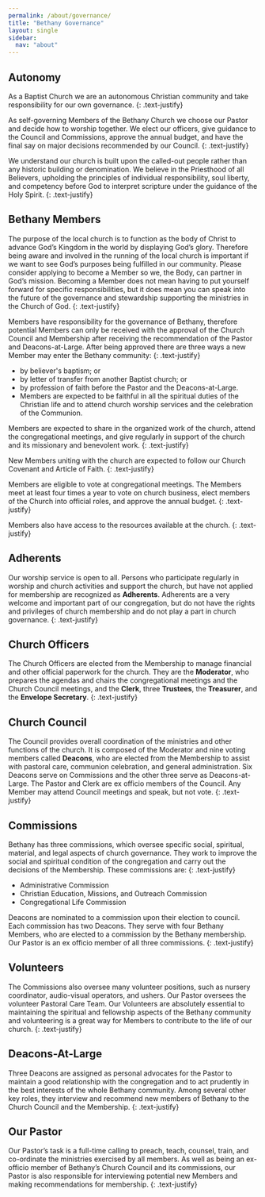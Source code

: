 ```yaml
---
permalink: /about/governance/
title: "Bethany Governance"
layout: single
sidebar:
  nav: "about"
---
```


## Autonomy

As a Baptist Church we are an autonomous Christian community and take responsibility for our own governance.
{: .text-justify}

As self-governing Members of the Bethany Church we choose our Pastor and decide how to worship together. We elect our officers, give guidance to the Council and Commissions, approve the annual budget, and have the final say on major decisions recommended by our Council.
{: .text-justify}

We understand our church is built upon the called-out people rather than any historic building or denomination. We believe in the Priesthood of all Believers, upholding the principles of individual responsibility, soul liberty, and competency before God to interpret scripture under the guidance of the Holy Spirit.
{: .text-justify}

## Bethany Members

The purpose of the local church is to function as the body of Christ to advance God’s Kingdom in the world by displaying God’s glory. Therefore being aware and involved in the running of the local church is important if we want to see God’s purposes being fulfilled in our community. Please consider applying to become a Member so we, the Body, can partner in God’s mission. Becoming a Member does not mean having to put yourself forward for specific responsibilities, but it does mean you can speak into the future of the governance and stewardship supporting the ministries in the Church of God.
{: .text-justify}

Members have responsibility for the governance of Bethany, therefore potential Members can only be received with the approval of the Church Council and Membership after receiving the recommendation of the Pastor and Deacons-at-Large. After being approved there are three ways a new Member may enter the Bethany community:
{: .text-justify}

* by believer's baptism; or
* by letter of transfer from another Baptist church; or
* by profession of faith before the Pastor and the Deacons-at-Large.
* Members are expected to be faithful in all the spiritual duties of the Christian life and to attend church worship services and the celebration of the Communion.

Members are expected to share in the organized work of the church, attend the congregational meetings, and give regularly in support of the church and its missionary and benevolent work.
{: .text-justify}

New Members uniting with the church are expected to follow our Church Covenant and Article of Faith.
{: .text-justify}

Members are eligible to vote at congregational meetings. The Members meet at least four times a year to vote on church business, elect members of the Church into official roles, and approve the annual budget.
{: .text-justify}

Members also have access to the resources available at the church.
{: .text-justify}

## Adherents

Our worship service is open to all. Persons who participate regularly in worship and church activities and support the church, but have not applied for membership are recognized as **Adherents**. Adherents are a very welcome and important part of our congregation, but do not have the rights and privileges of church membership and do not play a part in church governance.
{: .text-justify}

## Church Officers
The Church Officers are elected from the Membership to manage financial and other official paperwork for the church. They are the **Moderator**, who prepares the agendas and chairs the congregational meetings and the Church Council meetings, and the **Clerk**, three **Trustees**, the **Treasurer**, and the **Envelope Secretary**.
{: .text-justify}

## Church Council
The Council provides overall coordination of the ministries and other functions of the church. It is composed of the Moderator and nine voting members called **Deacons**, who are elected from the Membership to assist with pastoral care, communion celebration, and general administration. Six Deacons serve on Commissions and the other three serve as Deacons-at-Large. The Pastor and Clerk are ex officio members of the Council. Any Member may attend Council meetings and speak, but not vote.
{: .text-justify}

## Commissions
Bethany has three commissions, which oversee specific social, spiritual, material, and legal aspects of church governance. They work to improve the social and spiritual condition of the congregation and carry out the decisions of the Membership. These commissions are:
{: .text-justify}

* Administrative Commission
* Christian Education, Missions, and Outreach Commission
* Congregational Life Commission

Deacons are nominated to a commission upon their election to council. Each commission has two Deacons. They serve with four Bethany Members, who are elected to a commission by the Bethany membership. Our Pastor is an ex officio member of all three commissions.
{: .text-justify}

## Volunteers
The Commissions also oversee many volunteer positions, such as nursery coordinator, audio-visual operators, and ushers. Our Pastor oversees the volunteer Pastoral Care Team. Our Volunteers are absolutely essential to maintaining the spiritual and fellowship aspects of the Bethany community and volunteering is a great way for Members to contribute to the life of our church.
{: .text-justify}

## Deacons-At-Large
Three Deacons are assigned as personal advocates for the Pastor to maintain a good relationship with the congregation and to act prudently in the best interests of the whole Bethany community. Among several other key roles, they interview and recommend new members of Bethany to the Church Council and the Membership.
{: .text-justify}

## Our Pastor
Our Pastor’s task is a full-time calling to preach, teach, counsel, train, and co-ordinate the ministries exercised by all members. As well as being an ex-officio member of Bethany’s Church Council and its commissions, our Pastor is also responsible for interviewing potential new Members and making recommendations for membership.
{: .text-justify}